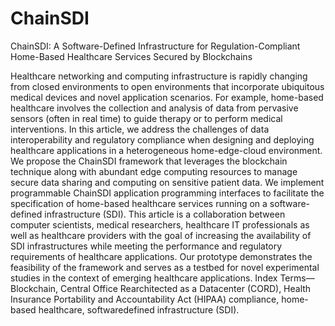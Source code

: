 # ChainSDI
ChainSDI: A Software-Defined Infrastructure for Regulation-Compliant Home-Based Healthcare Services Secured by Blockchains

Healthcare networking and computing infrastructure
is rapidly changing from closed environments to open environments
that incorporate ubiquitous medical devices and novel application
scenarios. For example, home-based healthcare involves the collection and analysis of data from pervasive sensors (often in real
time) to guide therapy or to perform medical interventions. In
this article, we address the challenges of data interoperability and
regulatory compliance when designing and deploying healthcare
applications in a heterogeneous home-edge-cloud environment. We
propose the ChainSDI framework that leverages the blockchain
technique along with abundant edge computing resources to manage secure data sharing and computing on sensitive patient data.
We implement programmable ChainSDI application programming
interfaces to facilitate the specification of home-based healthcare
services running on a software-defined infrastructure (SDI). This
article is a collaboration between computer scientists, medical
researchers, healthcare IT professionals as well as healthcare
providers with the goal of increasing the availability of SDI infrastructures while meeting the performance and regulatory requirements of healthcare applications. Our prototype demonstrates the
feasibility of the framework and serves as a testbed for novel experimental studies in the context of emerging healthcare applications.
Index Terms—Blockchain, Central Office Rearchitected as a
Datacenter (CORD), Health Insurance Portability and Accountability Act (HIPAA) compliance, home-based healthcare, softwaredefined infrastructure (SDI).
